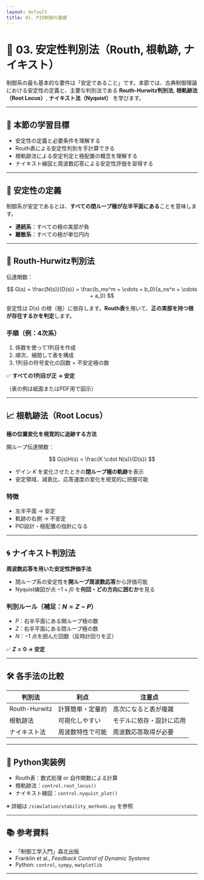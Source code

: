 ```yaml
---
layout: default
title: 01. PID制御の基礎
---
```


<!-- MathJax support for both inline and block math -->
<script type="text/javascript">
  window.MathJax = {
    tex: { inlineMath: [['$', '$'], ['\\(', '\\)']] },
    svg: { fontCache: 'global' }
  };
</script>
<script type="text/javascript"
  async
  src="https://cdn.jsdelivr.net/npm/mathjax@3/es5/tex-mml-chtml.js">
</script>

# 🧮 03. 安定性判別法（Routh, 根軌跡, ナイキスト）

制御系の最も基本的な要件は「安定であること」です。本節では、古典制御理論における安定性の定義と、主要な判別法である **Routh-Hurwitz判別法**, **根軌跡法（Root Locus）**, **ナイキスト法（Nyquist）** を学びます。

---

## 🎯 本節の学習目標

- 安定性の定義と必要条件を理解する
- Routh表による安定性判別を手計算できる
- 根軌跡法による安定判定と極配置の概念を理解する
- ナイキスト線図と周波数応答による安定性評価を習得する

---

## 📌 安定性の定義

制御系が安定であるとは、**すべての閉ループ極が左半平面にある**ことを意味します。

- **連続系**：すべての極の実部が負
- **離散系**：すべての極が単位円内

---

## 🔢 Routh-Hurwitz判別法

伝達関数：

$$
G(s) = \frac{N(s)}{D(s)} = \frac{b_ms^m + \cdots + b_0}{a_ns^n + \cdots + a_0}
$$

安定性は $D(s)$ の根（極）に依存します。**Routh表**を用いて、**正の実部を持つ根が存在するかを判定**します。

### 手順（例：4次系）

1. 係数を使って1列目を作成  
2. 順次、補間して表を構成  
3. 1列目の符号変化の回数 = 不安定極の数

✅ **すべての1列目が正 → 安定**

（表の例は紙面またはPDF用で図示）

---

## 📈 根軌跡法（Root Locus）

**極の位置変化を視覚的に追跡する方法**

開ループ伝達関数：

$$
G(s)H(s) = \frac{K \cdot N(s)}{D(s)}
$$

- ゲイン $K$ を変化させたときの**閉ループ極の軌跡**を表示
- 安定領域、減衰比、応答速度の変化を視覚的に把握可能

### 特徴

- 左半平面 → 安定
- 軌跡の右側 → 不安定
- PID設計・極配置の指針になる

---

## 🌀 ナイキスト判別法

**周波数応答を用いた安定性評価手法**

- 閉ループ系の安定性を**開ループ周波数応答**から評価可能
- Nyquist線図が点 $-1+j0$ を**何回・どの方向に囲むか**を見る

### 判別ルール（補足：$N = Z - P$）

- $P$：右半平面にある開ループ極の数
- $Z$：右半平面にある閉ループ極の数
- $N$：$-1$ 点を囲んだ回数（反時計回りを正）

✅ **$Z = 0$ → 安定**

---

## 🛠️ 各手法の比較

| 判別法 | 利点 | 注意点 |
|--------|------|--------|
| Routh-Hurwitz | 計算簡単・定量的 | 高次になると表が複雑 |
| 根軌跡法       | 可視化しやすい | モデルに依存・設計に応用 |
| ナイキスト法   | 周波数特性で可能 | 周波数応答取得が必要 |

---

## 🧪 Python実装例

- Routh表：数式処理 or 自作関数による計算  
- 根軌跡法：`control.root_locus()`  
- ナイキスト線図：`control.nyquist_plot()`

※ 詳細は `/simulation/stability_methods.py` を参照

---

## 📚 参考資料

- 「制御工学入門」森北出版  
- Franklin et al., *Feedback Control of Dynamic Systems*  
- Python: `control`, `sympy`, `matplotlib`

---
